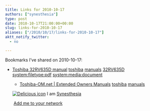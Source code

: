 ```yaml
---
title: Links for 2010-10-17
authors: ["synesthesia"]
type: post
date: 2010-10-17T21:00:00+00:00
slug: links-for-2010-10-17 
aliases: ["/2010/10/17/links-for-2010-10-17"]
aktt_notify_twitter:
  - no

---
```

Bookmarks I&#8217;ve shared on 2010-10-17:

  * [Toshiba 32RV635D manual][1] 
    [toshiba][2] [manuals][3] [32RV635D][4] [system:filetype:pdf][5] [system:media:document][6] </li> 
    
      * [Toshiba-OM.net | Extended Owners Manuals][7] 
        [toshiba][2] [manuals][3] </li> </ul> 
        
        <p class="deliciouslink">
          <a href="https://del.icio.us/synesthesia" title="See all my bookmarks on del.icio.us"><img src="https://www.synesthesia.co.uk/images/deliciousicon.jpg" alt="Delicious icon" /></a>&nbsp;I am <a href="https://del.icio.us/synesthesia" title="See all my bookmarks on del.icio.us">Synesthesia</a>
        </p>
        
        <p class="deliciouslink">
          <a href="https://del.icio.us/network?add=synesthesia" title="Add me to your del.icio.us network"><img src="https://www.synesthesia.co.uk/images/add.gif" alt="" /></a>&nbsp;<a href="https://del.icio.us/network?add=synesthesia" title="Add me to your del.icio.us network">Add me to your network</a>
        </p>

 [1]: https://www.toshiba-om.net/LCD/PDF/English/Country_Specific/RV635-323742-English-Specific.pdf
 [2]: https://delicious.com/synesthesia/toshiba
 [3]: https://delicious.com/synesthesia/manuals
 [4]: https://delicious.com/synesthesia/32RV635D
 [5]: https://delicious.com/synesthesia/system%3Afiletype%3Apdf
 [6]: https://delicious.com/synesthesia/system%3Amedia%3Adocument
 [7]: https://www.toshiba-om.net/